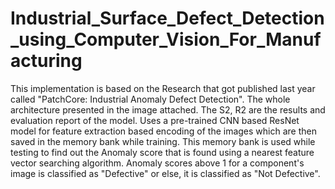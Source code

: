 # Industrial_Surface_Defect_Detection_using_Computer_Vision_For_Manufacturing
This implementation is based on the Research that got published last year called "PatchCore: Industrial Anomaly Defect Detection".
The whole architecture presented in the image attached. The S2, R2 are the results and evaluation report of the model.
Uses a pre-trained CNN based ResNet model for feature extraction based encoding of the images which are then saved in the memory bank while training. This memory bank is used while testing to find out the Anomaly score that is found using a nearest feature vector searching algorithm. Anomaly scores above 1 for a component's image is classified as "Defective" or else, it is classified as "Not Defective".
